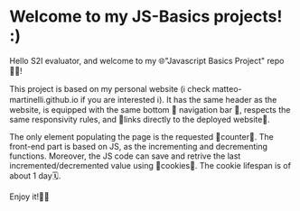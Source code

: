 # Welcome to my JS-Basics projects! :)
Hello S2I evaluator, and welcome to my 🌐"Javascript Basics Project" repo👨‍🚀!

This project is based on my personal website (ℹ️ check matteo-martinelli.github.io if you are interested ℹ️). 
It has the same header as the website, is equipped with the same bottom 🧭 navigation bar 🧭, respects the same responsivity rules, and 🔗links directly to the deployed website🔗. 

The only element populating the page is the requested 🔄counter🔄. The front-end part is based on JS, as the incrementing and decrementing functions.
Moreover, the JS code can save and retrive the last incremented/decremented value using 🍪cookies🍪. The cookie lifespan is of about 1 day🗓️.

Enjoy it!🎉🎉
